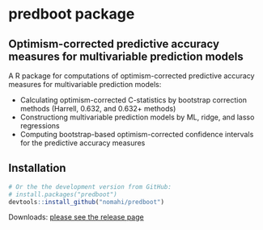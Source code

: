 # predboot package


## Optimism-corrected predictive accuracy measures for multivariable prediction models

A R package for computations of optimism-corrected predictive accuracy measures for multivariable prediction models:

- Calculating optimism-corrected C-statistics by bootstrap correction methods (Harrell, 0.632, and 0.632+ methods)
- Constructiong multivariable prediction models by ML, ridge, and lasso regressions
- Computing bootstrap-based optimism-corrected confidence intervals for the predictive accuracy measures



## Installation

``` r
# Or the the development version from GitHub:
# install.packages("predboot")
devtools::install_github("nomahi/predboot")
```

Downloads: [please see the release page](https://github.com/nomahi/predboot/releases)
